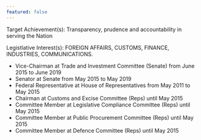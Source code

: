 ```yaml
---
featured: false
---
```

Target Achievement(s): Transparency, prudence and accountability in serving the Nation

Legistlative Interest(s): FOREIGN AFFAIRS, CUSTOMS, FINANCE, INDUSTRIES, COMMUNICATIONS.

* Vice-Chairman at Trade and Investment Committee (Senate) from June 2015 to June 2019
* Senator at Senate from May 2015 to May 2019
* Federal Representative at House of Representatives from May 2011 to May 2015
* Chairman at Customs and Excise Committee (Reps) until May 2015
* Committee Member at Legislative Compliance Committee (Reps) until May 2015
* Committee Member at Public Procurement Committee (Reps) until May 2015
* Committee Member at Defence Committee (Reps) until May 2015

